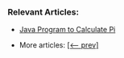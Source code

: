 ### Relevant Articles:
- [Java Program to Calculate Pi](https://www.baeldung.com/java-monte-carlo-compute-pi)

- More articles: [[<-- prev]](../core-java-numbers-5)